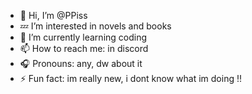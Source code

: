 - 👋 Hi, I’m @PPiss
- 💤 I’m interested in novels and books
- 🌱 I’m currently learning coding
- 📫 How to reach me: in discord
- 🎧 Pronouns: any, dw about it
- ⚡ Fun fact: im really new, i dont know what im doing !!

<!---
PPiss/PPiss is a ✨ special ✨ repository because its `README.md` (this file) appears on your GitHub profile.
You can click the Preview link to take a look at your changes.
--->
